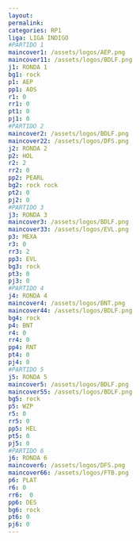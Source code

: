 ```yaml
---
layout: 
permalink: 
categories: RP1
liga: LIGA INDIGO
#PARTIDO 1
maincover1: /assets/logos/AEP.png
maincover11: /assets/logos/BDLF.png
j1: RONDA 1
bg1: rock
p1: AEP
pp1: AOS
r1: 0
rr1: 0
pt1: 0
pj1: 0
#PARTIDO 2
maincover2: /assets/logos/BDLF.png
maincover22: /assets/logos/DFS.png
j2: RONDA 2
p2: HOL
r2: 2
rr2: 0
pp2: PEARL
bg2: rock rock
pt2: 0
pj2: 0
#PARTIDO 3
j3: RONDA 3
maincover3: /assets/logos/BDLF.png
maincover33: /assets/logos/EVL.png
p3: MEXA
r3: 0
rr3: 2
pp3: EVL
bg3: rock
pt3: 0
pj3: 0
#PARTIDO 4
j4: RONDA 4
maincover4: /assets/logos/BNT.png
maincover44: /assets/logos/BDLF.png
bg4: rock 
p4: BNT
r4: 0
rr4: 0
pp4: RNT
pt4: 0
pj4: 0
#PARTIDO 5
j5: RONDA 5
maincover5: /assets/logos/BDLF.png
maincover55: /assets/logos/BDLF.png
bg5: rock 
p5: WZP
r5: 0
rr5: 0
pp5: HEL
pt5: 0
pj5: 0
#PARTIDO 6
j6: RONDA 6
maincover6: /assets/logos/DFS.png
maincover66: /assets/logos/FTB.png
p6: PLAT
r6: 0
rr6:  0
pp6: DES
bg6: rock
pt6: 0
pj6: 0
---
```

